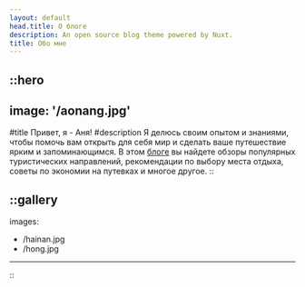```yaml
---
layout: default
head.title: О блоге
description: An open source blog theme powered by Nuxt.
title: Обо мне
---
```


::hero
---
image: '/aonang.jpg'
---
#title
Привет, я - Аня!
#description
Я делюсь своим опытом и знаниями, чтобы помочь вам открыть для себя мир и сделать ваше путешествие ярким и запоминающимся. В этом <a href="/articles">блоге</a> вы найдете обзоры популярных туристических направлений, рекомендации по выбору места отдыха, советы по экономии на путевках и многое другое.
::


::gallery
---
images:
  - /hainan.jpg
  - /hong.jpg
---
::
